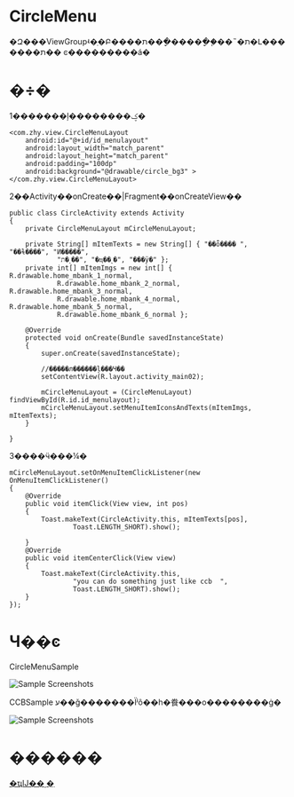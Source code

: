 # CircleMenu
�Զ���ViewGroupʵ�ֵ�Բ����ת�˵���֧�ָ�����ָ��ת�Լ�������ת��
ͼ���������á�

�÷�
=====
1�������ļ��������ؼ�

	<com.zhy.view.CircleMenuLayout
		android:id="@+id/id_menulayout"
		android:layout_width="match_parent"
		android:layout_height="match_parent"
		android:padding="100dp"
		android:background="@drawable/circle_bg3" >
	</com.zhy.view.CircleMenuLayout>

2��Activity��onCreate��|Fragment��onCreateView��

	public class CircleActivity extends Activity
	{
		private CircleMenuLayout mCircleMenuLayout;

		private String[] mItemTexts = new String[] { "��ȫ���� ", "��ɫ����", "Ͷ�����",
				"ת�˻��", "�ҵ��˻�", "���ÿ�" };
		private int[] mItemImgs = new int[] { R.drawable.home_mbank_1_normal,
				R.drawable.home_mbank_2_normal, R.drawable.home_mbank_3_normal,
				R.drawable.home_mbank_4_normal, R.drawable.home_mbank_5_normal,
				R.drawable.home_mbank_6_normal };

		@Override
		protected void onCreate(Bundle savedInstanceState)
		{
			super.onCreate(savedInstanceState);
			
			//�����л������ļ���Ч��
			setContentView(R.layout.activity_main02);

			mCircleMenuLayout = (CircleMenuLayout) findViewById(R.id.id_menulayout);
			mCircleMenuLayout.setMenuItemIconsAndTexts(mItemImgs, mItemTexts);
		}

	}

3����ӵ���¼�

	mCircleMenuLayout.setOnMenuItemClickListener(new OnMenuItemClickListener()
	{
		@Override
		public void itemClick(View view, int pos)
		{
			Toast.makeText(CircleActivity.this, mItemTexts[pos],
					Toast.LENGTH_SHORT).show();

		}
		@Override
		public void itemCenterClick(View view)
		{
			Toast.makeText(CircleActivity.this,
					"you can do something just like ccb  ",
					Toast.LENGTH_SHORT).show();
		}
	});

Ч��ͼ
=====

CircleMenuSample

![Sample Screenshots][1]

CCBSample ע��ǧ�������Ϊʲô��һ�飬���о��������ġ�

![Sample Screenshots][2]


������
=====

[�ҵĲ��͵�ַ][3]


[1]: https://github.com/hongyangAndroid/CircleMenu/blob/master/sample_zhy_CircleMenu/screen_shot.gif
[2]: https://github.com/hongyangAndroid/CircleMenu/blob/master/sample_zhy_CircleMenu/ccb.gif
[3]: http://blog.csdn.net/lmj623565791
